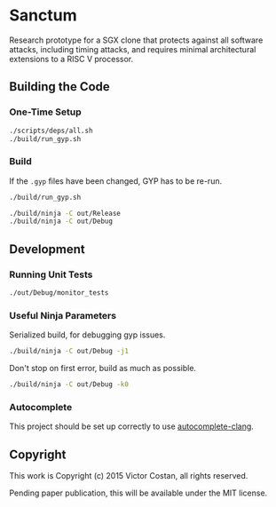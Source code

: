 # Sanctum

Research prototype for a SGX clone that protects against all software attacks,
including timing attacks, and requires minimal architectural extensions to a
RISC V processor.


## Building the Code

### One-Time Setup

```bash
./scripts/deps/all.sh
./build/run_gyp.sh
```

### Build

If the `.gyp` files have been changed, GYP has to be re-run.

```bash
./build/run_gyp.sh
```

```bash
./build/ninja -C out/Release
./build/ninja -C out/Debug
```


## Development

### Running Unit Tests

```bash
./out/Debug/monitor_tests
```

### Useful Ninja Parameters

Serialized build, for debugging gyp issues.

```bash
./build/ninja -C out/Debug -j1
```

Don't stop on first error, build as much as possible.

```bash
./build/ninja -C out/Debug -k0
```

### Autocomplete

This project should be set up correctly to use
[autocomplete-clang](https://atom.io/packages/autocomplete-clang).


## Copyright

This work is Copyright (c) 2015 Victor Costan, all rights reserved.

Pending paper publication, this will be available under the MIT license.
